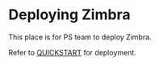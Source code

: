 # Deploying Zimbra

This place is for PS team to deploy Zimbra.

Refer to [QUICKSTART](../QUICKSTART.md) for deployment.


